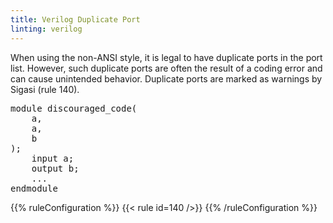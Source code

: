 ```yaml
---
title: Verilog Duplicate Port
linting: verilog
---
```


When using the non-ANSI style, it is legal to have duplicate ports in the port list. However, such duplicate ports are often the result of a coding error and can cause unintended behavior. Duplicate ports are marked as warnings by Sigasi (rule 140).

<pre>
module discouraged_code(
    a,
    <span class="warning">a</span>,
    b
);
    input a;
    output b;
    ...
endmodule
</pre>

{{% ruleConfiguration %}}
{{< rule id=140 />}}
{{% /ruleConfiguration %}}
